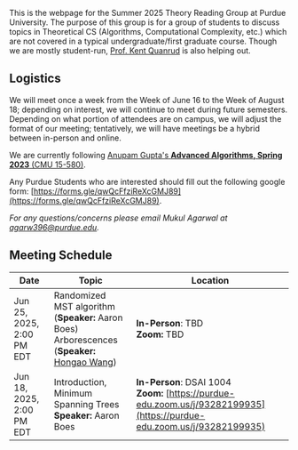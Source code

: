 This is the webpage for the Summer 2025 Theory Reading Group at Purdue University. The purpose of this group is for a group of students to discuss topics in Theoretical CS (Algorithms, Computational Complexity, etc.) which are not covered in a typical undergraduate/first graduate course. Though we are mostly student-run, [Prof. Kent Quanrud](https://kentquanrud.com/) is also helping out. 

## Logistics

We will meet once a week from the Week of June 16 to the Week of August 18; depending on interest, we will continue to meet during future semesters.
Depending on what portion of attendees are on campus, we will adjust the format of our meeting; tentatively, we will have meetings be a hybrid between in-person
and online.

We are currently following [Anupam Gupta's **Advanced Algorithms, Spring 2023** (CMU 15-580)](https://www.cs.cmu.edu/afs/cs.cmu.edu/academic/class/15850-s23/www/oldindex.html).

Any Purdue Students who are interested should fill out the following google form: [https://forms.gle/qwQcFfziReXcGMJ89](https://forms.gle/qwQcFfziReXcGMJ89).

*For any questions/concerns please email Mukul Agarwal at [agarw396@purdue.edu](mailto:agarw396@purdue.edu).*

## Meeting Schedule

| Date | Topic | Location |
| ----- | ---- | -------- |
| Jun 25, 2025, 2:00 PM EDT | Randomized MST algorithm (**Speaker:** Aaron Boes) <br> Arborescences (**Speaker:** [Hongao Wang](https://phijack.github.io/)) | **In-Person**: TBD <br> **Zoom:** TBD |
| Jun 18, 2025, 2:00 PM EDT | Introduction, Minimum Spanning Trees <br> **Speaker:** Aaron Boes | **In-Person**: DSAI 1004 <br> **Zoom:** [https://purdue-edu.zoom.us/j/93282199935](https://purdue-edu.zoom.us/j/93282199935) |

